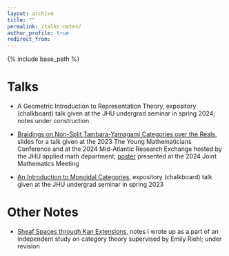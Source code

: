 ```yaml
---
layout: archive
title: ""
permalink: /talks-notes/
author_profile: true
redirect_from:
---
```


{% include base_path %}

Talks
=====
* A Geometric Introduction to Representation Theory,
expository (chalkboard) talk given at the JHU undergrad seminar in spring 2024;
notes under construction

* [Braidings on Non-Split Tambara-Yamagami Categories over the Reals](/files/braidings-on-non-split-ty-matrx.pdf),
slides for a talk given at the 2023
The Young Mathematicians Conference
and at the 2024 Mid-Atlantic Research Exchange hosted by the
JHU applied math department;
[poster](/files/braidings-on-non-split-ty-poster.pdf) presented at the 
2024 Joint Mathematics Meeting

* [An Introduction to Monoidal Categories](/files/mon-cat-talk.pdf),
expository (chalkboard) talk given at the JHU undergrad seminar in spring 2023

Other Notes
=====
* [Sheaf Spaces through Kan Extensions](/files/sheaf-spaces-through-kan-extensions-draft-1.pdf),
notes I wrote up as a part of an independent study on category theory
supervised by Emily Riehl;
under revision
